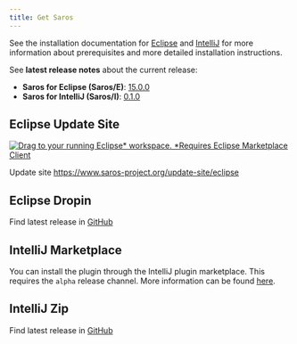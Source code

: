 ```yaml
---
title: Get Saros
---
```


See the installation documentation for [Eclipse](../documentation/installation-eclipse.md) and [IntelliJ](../documentation/installation-intellij.md) for more information about prerequisites and more detailed installation instructions.

See **latest release notes** about the current release:
* **Saros for Eclipse (Saros/E)**: [15.0.0](saros-e_15.0.0.md)
* **Saros for IntelliJ (Saros/I)**: [0.1.0](saros-i_0.1.0.md)

## Eclipse Update Site

[![Drag to your running Eclipse* workspace. *Requires Eclipse Marketplace Client](https://marketplace.eclipse.org/sites/all/themes/solstice/public/images/marketplace/btn-install.png)](http://marketplace.eclipse.org/marketplace-client-intro?mpc_install=856887)

Update site <https://www.saros-project.org/update-site/eclipse>

## Eclipse Dropin

Find latest release in [GitHub](https://github.com/saros-project/saros/releases)

## IntelliJ Marketplace

You can install the plugin through the IntelliJ plugin marketplace. This requires the `alpha` release channel. More information can be found [here](../documentation/installation-intellij.md#from-the-plugin-repository).

## IntelliJ Zip

Find latest release in [GitHub](https://github.com/saros-project/saros/releases)
